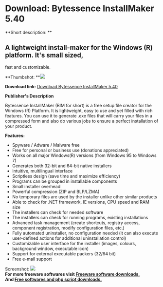 # Download: Bytessence InstallMaker 5.40

**Short description: **

## A lightweight install-maker for the Windows (R) platform. It's small sized,
fast and customizable.

  
**Thumbshot: **![](http://www.freewarefiles.com/screenshot/beinstallmkr5_md.gif)   
  
**Download link:** [Download Bytessence InstallMaker 5.40](http://freesoftwares.boysofts.com/Bytessence-InstallMaker_program_38539.html)  
  

**Publisher's Description**  
  

Bytessence InstallMaker (BIM for short) is a free setup file creator for the
Windows (R) Platform. It is lightweight, easy to use and yet filled with rich
features. You can use it to generate .exe files that will carry your files in
a compressed form and also do various jobs to ensure a perfect installation of
your product.

**Features:**

  * Spyware / Adware / Malware free 
  * Free for personal or business use (donations appreciated) 
  * Works on all major Windows(R) versions (from Windows 95 to Windows 7) 
  * Generates both 32-bit and 64-bit native installers 
  * Intuitive, multilingual interface 
  * Scriptless design (save time and maximize efficiency) 
  * Programs can be grouped in installable components 
  * Small installer overhead 
  * Powerful compression (ZIP and BLP/LZMA) 
  * No temporary files are used by the installer unlike other similar products 
  * Able to check for .NET framework, IE versions, CPU speed and RAM size 
  * The installers can check for needed software 
  * The installers can check for running programs, existing installations 
  * Advanced task management (create shortcuts, registry access, component registration, modify configuration files, etc.) 
  * Fully automated uninstaller, no configuration needed (it can also execute user-defined actions for additional uninstallation control) 
  * Customizable user interface for the installer (images, colours, background window, executable icon) 
  * Support for external executable packers (32/64 bit) 
  * Free e-mail support 

  
  
Screenshot: ![](http://www.freewarefiles.com/screenshot/beinstallmkr5.gif)  
**For more freeware softwares visit [Freeware software downloads.](http://freesoftwares.boysofts.com/)**   
**And [Free softwares and php script downloads.](http://www.boysofts.com/)**

